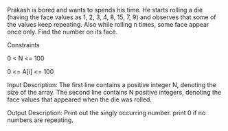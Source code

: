 Prakash is bored and wants to spends his time. He starts rolling a die (having the face values as 1, 2, 3, 4, 8, 15, 7, 9) and observes that some of the values keep repeating. Also while rolling n times, some face appear once only. Find the number on its face.

Constraints

0 <   N  <= 100

0 <= A[i] <= 100

 

Input Description:
The first line contains a positive integer N, denoting the size of the array. The second line contains N positive integers, denoting the face values that appeared when the die was rolled.

Output Description:
Print out the singly occurring number. print 0 if no numbers are repeating.